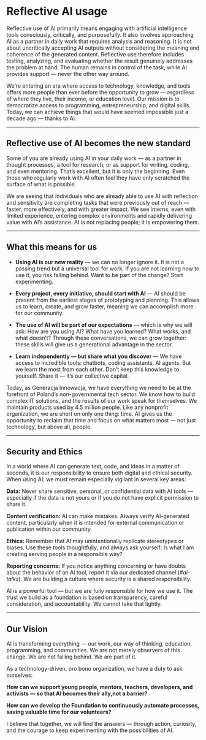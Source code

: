 
# Reflective AI usage

Reflective use of AI primarily means engaging with artificial intelligence tools consciously, critically, and
purposefully. It also involves approaching AI as a partner in daily work that requires analysis and reasoning. It is not
about uncritically accepting AI outputs without considering the meaning and coherence of the generated content.
Reflective use therefore includes testing, analyzing, and evaluating whether the result genuinely addresses the problem
at hand. The human remains in control of the task, while AI provides support — never the other way around.

We’re entering an era where access to technology, knowledge, and tools offers more people than ever before the
opportunity to grow — regardless of where they live, their income, or education level. Our mission is to democratize
access to programming, entrepreneurship, and digital skills. Today, we can achieve things that would have seemed
impossible just a decade ago — thanks to AI.

---

## Reflective use of AI becomes the new standard

Some of you are already using AI in your daily work — as a partner in thought processes, a tool for research, or as
support for writing, coding, and even mentoring. That’s excellent, but it is only the beginning. Even those who
regularly work with AI often feel they have only scratched the surface of what is possible.

We are seeing that individuals who are already able to use AI with reflection and sensitivity are completing tasks that
were previously out of reach — faster, more effectively, and with greater impact. We see interns, even with limited
experience, entering complex environments and rapidly delivering value with AI’s assistance. AI is not replacing people;
it is empowering them.

---

## What this means for us

- **Using AI is our new reality** — we can no longer ignore it. It is not a passing trend but a universal tool for work.
If you are not learning how to use it, you risk falling behind. Want to be part of the change? Start experimenting.
- **Every project, every initiative, should start with AI** — AI should be present from the earliest stages of
prototyping and planning. This allows us to learn, create, and grow faster, meaning we can accomplish more for our
community.
- **The use of AI will be part of our expectations** — which is why we will ask: How are you using AI? What have you
learned? What works, and what doesn’t? Through these conversations, we can grow together: these skills will give us a
generational advantage in the sector.

- **Learn independently — but share what you discover** — We have access to incredible tools: chatbots, coding
assistants, AI agents. But we learn the most from each other. Don’t keep this knowledge to yourself. Share it — it’s our
collective capital.

Today, as Generacja Innowacja, we have everything we need to be at the forefront of Poland’s non-governmental tech
sector. We know how to build complex IT solutions, and the results of our work speak for themselves. We maintain
products used by 4.5 million people. Like any nonprofit organization, we are short on only one thing: time. AI gives us
the opportunity to reclaim that time and focus on what matters most — not just technology, but above all, people.

---

## Security and Ethics

In a world where AI can generate text, code, and ideas in a matter of seconds, it is our responsibility to ensure both
digital and ethical security. When using AI, we must remain especially vigilant in several key areas:

**Data:** Never share sensitive, personal, or confidential data with AI tools — especially if the data is not yours or
if you do not have explicit permission to share it.

**Content verification:** AI can make mistakes. Always verify AI-generated content, particularly when it is intended for
external communication or publication within our community.

**Ethics:** Remember that AI may unintentionally replicate stereotypes or biases. Use these tools thoughtfully, and
always ask yourself: Is what I am creating serving people in a responsible way?

**Reporting concerns:** If you notice anything concerning or have doubts about the behavior of an AI tool, report it via
our dedicated channel (_#ai-talks_). We are building a culture where security is a shared responsibility.

AI is a powerful tool — but we are fully responsible for how we use it. The trust we build as a foundation is based on
transparency, careful consideration, and accountability. We cannot take that lightly.

---

## Our Vision

AI is transforming everything — our work, our way of thinking, education, programming, and communities. We are not
merely observers of this change. We are not falling behind. We are part of it.

As a technology-driven, pro bono organization, we have a duty to ask ourselves:

**How can we support young people, mentors, teachers, developers, and activists — so that AI becomes their ally,not
a barrier?**

**How can we develop the Foundation to continuously automate processes, saving valuable time for our volunteers?**

I believe that together, we will find the answers — through action, curiosity, and the courage to keep experimenting
with the possibilities of AI.
